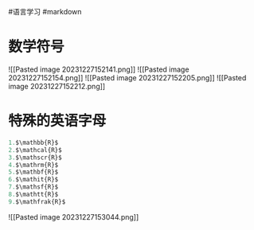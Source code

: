 #语言学习 #markdown

# 数学符号
![[Pasted image 20231227152141.png]]
![[Pasted image 20231227152154.png]]
![[Pasted image 20231227152205.png]]
![[Pasted image 20231227152212.png]]



# 特殊的英语字母

```python
1.$\mathbb{R}$
2.$\mathcal{R}$
3.$\mathscr{R}$
4.$\mathrm{R}$
5.$\mathbf{R}$
6.$\mathit{R}$
7.$\mathsf{R}$
8.$\mathtt{R}$
9.$\mathfrak{R}$
```

![[Pasted image 20231227153044.png]]